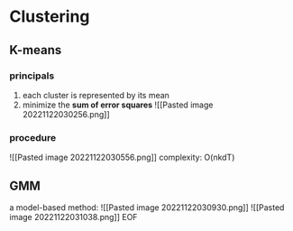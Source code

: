 # Clustering
## K-means
### principals
1. each cluster is represented by its mean
2. minimize the **sum of error squares**
![[Pasted image 20221122030256.png]]
### procedure
![[Pasted image 20221122030556.png]]
complexity: O(nkdT)
## GMM
a model-based method:
![[Pasted image 20221122030930.png]]
![[Pasted image 20221122031038.png]]
EOF
